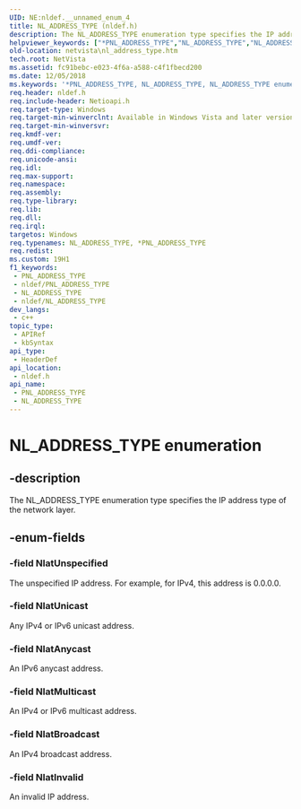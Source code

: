 ```yaml
---
UID: NE:nldef.__unnamed_enum_4
title: NL_ADDRESS_TYPE (nldef.h)
description: The NL_ADDRESS_TYPE enumeration type specifies the IP address type of the network layer.
helpviewer_keywords: ["*PNL_ADDRESS_TYPE","NL_ADDRESS_TYPE","NL_ADDRESS_TYPE enumeration [Network Drivers Starting with Windows Vista]","NlatAnycast","NlatBroadcast","NlatInvalid","NlatMulticast","NlatUnicast","NlatUnspecified","PNL_ADDRESS_TYPE","PNL_ADDRESS_TYPE enumeration pointer [Network Drivers Starting with Windows Vista]","iphelper_2e71b644-fdff-4c64-bd7f-3f0e24006dc6.xml","netvista.nl_address_type","nldef/NL_ADDRESS_TYPE","nldef/NlatAnycast","nldef/NlatBroadcast","nldef/NlatInvalid","nldef/NlatMulticast","nldef/NlatUnicast","nldef/NlatUnspecified","nldef/PNL_ADDRESS_TYPE"]
old-location: netvista\nl_address_type.htm
tech.root: NetVista
ms.assetid: fc91bebc-e023-4f6a-a588-c4f1fbecd200
ms.date: 12/05/2018
ms.keywords: '*PNL_ADDRESS_TYPE, NL_ADDRESS_TYPE, NL_ADDRESS_TYPE enumeration [Network Drivers Starting with Windows Vista], NlatAnycast, NlatBroadcast, NlatInvalid, NlatMulticast, NlatUnicast, NlatUnspecified, PNL_ADDRESS_TYPE, PNL_ADDRESS_TYPE enumeration pointer [Network Drivers Starting with Windows Vista], iphelper_2e71b644-fdff-4c64-bd7f-3f0e24006dc6.xml, netvista.nl_address_type, nldef/NL_ADDRESS_TYPE, nldef/NlatAnycast, nldef/NlatBroadcast, nldef/NlatInvalid, nldef/NlatMulticast, nldef/NlatUnicast, nldef/NlatUnspecified, nldef/PNL_ADDRESS_TYPE'
req.header: nldef.h
req.include-header: Netioapi.h
req.target-type: Windows
req.target-min-winverclnt: Available in Windows Vista and later versions of the Windows operating   systems.
req.target-min-winversvr: 
req.kmdf-ver: 
req.umdf-ver: 
req.ddi-compliance: 
req.unicode-ansi: 
req.idl: 
req.max-support: 
req.namespace: 
req.assembly: 
req.type-library: 
req.lib: 
req.dll: 
req.irql: 
targetos: Windows
req.typenames: NL_ADDRESS_TYPE, *PNL_ADDRESS_TYPE
req.redist: 
ms.custom: 19H1
f1_keywords:
 - PNL_ADDRESS_TYPE
 - nldef/PNL_ADDRESS_TYPE
 - NL_ADDRESS_TYPE
 - nldef/NL_ADDRESS_TYPE
dev_langs:
 - c++
topic_type:
 - APIRef
 - kbSyntax
api_type:
 - HeaderDef
api_location:
 - nldef.h
api_name:
 - PNL_ADDRESS_TYPE
 - NL_ADDRESS_TYPE
---
```


# NL_ADDRESS_TYPE enumeration


## -description

The NL_ADDRESS_TYPE enumeration type specifies the IP address type of the network layer.

## -enum-fields

### -field NlatUnspecified

The unspecified IP address. For example, for IPv4, this address is 0.0.0.0.

### -field NlatUnicast

Any IPv4 or IPv6 unicast address.

### -field NlatAnycast

An IPv6 anycast address.

### -field NlatMulticast

An IPv4 or IPv6 multicast address.

### -field NlatBroadcast

An IPv4 broadcast address.

### -field NlatInvalid

An invalid IP address.

